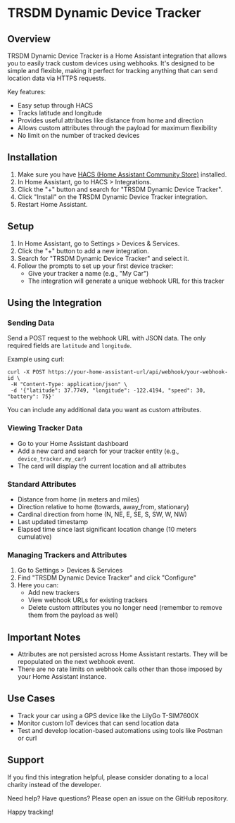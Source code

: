 # TRSDM Dynamic Device Tracker

## Overview

TRSDM Dynamic Device Tracker is a Home Assistant integration that allows you to easily track custom devices using webhooks. It's designed to be simple and flexible, making it perfect for tracking anything that can send location data via HTTPS requests.

Key features:

-   Easy setup through HACS
-   Tracks latitude and longitude
-   Provides useful attributes like distance from home and direction
-   Allows custom attributes through the payload for maximum flexibility
-   No limit on the number of tracked devices

## Installation

1. Make sure you have [HACS (Home Assistant Community Store)](https://hacs.xyz/) installed.
2. In Home Assistant, go to HACS > Integrations.
3. Click the "+" button and search for "TRSDM Dynamic Device Tracker".
4. Click "Install" on the TRSDM Dynamic Device Tracker integration.
5. Restart Home Assistant.

## Setup

1. In Home Assistant, go to Settings > Devices & Services.
2. Click the "+" button to add a new integration.
3. Search for "TRSDM Dynamic Device Tracker" and select it.
4. Follow the prompts to set up your first device tracker:
    - Give your tracker a name (e.g., "My Car")
    - The integration will generate a unique webhook URL for this tracker

## Using the Integration

### Sending Data

Send a POST request to the webhook URL with JSON data. The only required fields are `latitude` and `longitude`.

Example using curl:

```
curl -X POST https://your-home-assistant-url/api/webhook/your-webhook-id \
 -H "Content-Type: application/json" \
 -d '{"latitude": 37.7749, "longitude": -122.4194, "speed": 30, "battery": 75}'
```

You can include any additional data you want as custom attributes.

### Viewing Tracker Data

-   Go to your Home Assistant dashboard
-   Add a new card and search for your tracker entity (e.g., `device_tracker.my_car`)
-   The card will display the current location and all attributes

### Standard Attributes

-   Distance from home (in meters and miles)
-   Direction relative to home (towards, away_from, stationary)
-   Cardinal direction from home (N, NE, E, SE, S, SW, W, NW)
-   Last updated timestamp
-   Elapsed time since last significant location change (10 meters cumulative)

### Managing Trackers and Attributes

1. Go to Settings > Devices & Services
2. Find "TRSDM Dynamic Device Tracker" and click "Configure"
3. Here you can:
    - Add new trackers
    - View webhook URLs for existing trackers
    - Delete custom attributes you no longer need (remember to remove them from the payload as well)

## Important Notes

-   Attributes are not persisted across Home Assistant restarts. They will be repopulated on the next webhook event.
-   There are no rate limits on webhook calls other than those imposed by your Home Assistant instance.

## Use Cases

-   Track your car using a GPS device like the LilyGo T-SIM7600X
-   Monitor custom IoT devices that can send location data
-   Test and develop location-based automations using tools like Postman or curl

## Support

If you find this integration helpful, please consider donating to a local charity instead of the developer.

Need help? Have questions? Please open an issue on the GitHub repository.

Happy tracking!
